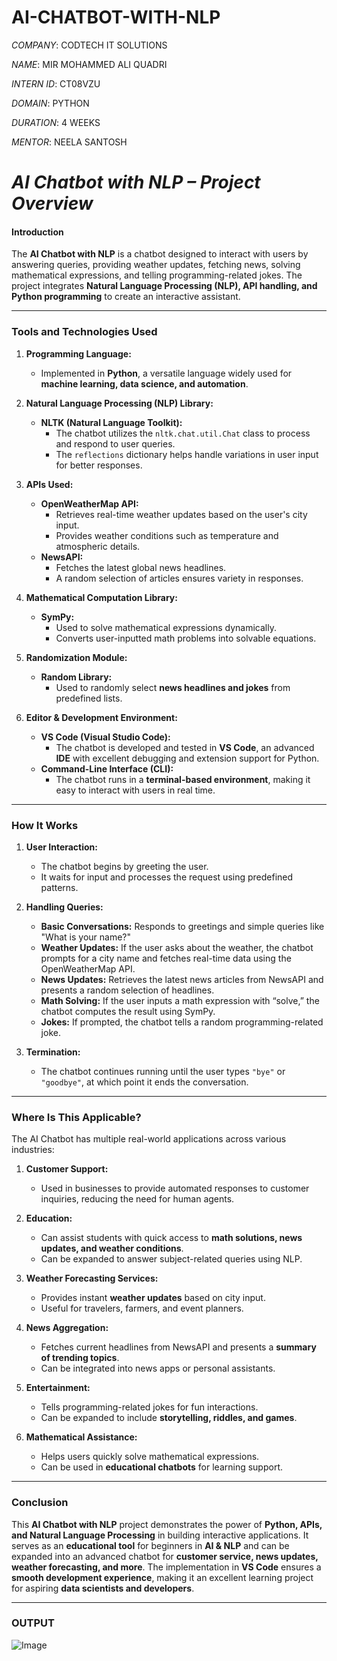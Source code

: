 # AI-CHATBOT-WITH-NLP

*COMPANY*: CODTECH IT SOLUTIONS

*NAME*: MIR MOHAMMED ALI QUADRI

*INTERN ID*: CT08VZU

*DOMAIN*: PYTHON

*DURATION*: 4 WEEKS

*MENTOR*: NEELA SANTOSH


# ***AI Chatbot with NLP – Project Overview*** 

#### **Introduction**  
The **AI Chatbot with NLP** is a chatbot designed to interact with users by answering queries, providing weather updates, fetching news, solving mathematical expressions, and telling programming-related jokes. The project integrates **Natural Language Processing (NLP), API handling, and Python programming** to create an interactive assistant.  

---

### **Tools and Technologies Used**  

1. **Programming Language:**  
   - Implemented in **Python**, a versatile language widely used for **machine learning, data science, and automation**.  

2. **Natural Language Processing (NLP) Library:**  
   - **NLTK (Natural Language Toolkit):**  
     - The chatbot utilizes the `nltk.chat.util.Chat` class to process and respond to user queries.  
     - The `reflections` dictionary helps handle variations in user input for better responses.  

3. **APIs Used:**  
   - **OpenWeatherMap API:**  
     - Retrieves real-time weather updates based on the user's city input.  
     - Provides weather conditions such as temperature and atmospheric details.  
   - **NewsAPI:**  
     - Fetches the latest global news headlines.  
     - A random selection of articles ensures variety in responses.  

4. **Mathematical Computation Library:**  
   - **SymPy:**  
     - Used to solve mathematical expressions dynamically.  
     - Converts user-inputted math problems into solvable equations.  

5. **Randomization Module:**  
   - **Random Library:**  
     - Used to randomly select **news headlines and jokes** from predefined lists.  

6. **Editor & Development Environment:**  
   - **VS Code (Visual Studio Code):**  
     - The chatbot is developed and tested in **VS Code**, an advanced **IDE** with excellent debugging and extension support for Python.  
   - **Command-Line Interface (CLI):**  
     - The chatbot runs in a **terminal-based environment**, making it easy to interact with users in real time.  

---

### **How It Works**  

1. **User Interaction:**  
   - The chatbot begins by greeting the user.  
   - It waits for input and processes the request using predefined patterns.  

2. **Handling Queries:**  
   - **Basic Conversations:** Responds to greetings and simple queries like "What is your name?"  
   - **Weather Updates:** If the user asks about the weather, the chatbot prompts for a city name and fetches real-time data using the OpenWeatherMap API.  
   - **News Updates:** Retrieves the latest news articles from NewsAPI and presents a random selection of headlines.  
   - **Math Solving:** If the user inputs a math expression with “solve,” the chatbot computes the result using SymPy.  
   - **Jokes:** If prompted, the chatbot tells a random programming-related joke.  

3. **Termination:**  
   - The chatbot continues running until the user types `"bye"` or `"goodbye"`, at which point it ends the conversation.  

---

### **Where Is This Applicable?**  

The AI Chatbot has multiple real-world applications across various industries:  

1. **Customer Support:**  
   - Used in businesses to provide automated responses to customer inquiries, reducing the need for human agents.  

2. **Education:**  
   - Can assist students with quick access to **math solutions, news updates, and weather conditions**.  
   - Can be expanded to answer subject-related queries using NLP.  

3. **Weather Forecasting Services:**  
   - Provides instant **weather updates** based on city input.  
   - Useful for travelers, farmers, and event planners.  

4. **News Aggregation:**  
   - Fetches current headlines from NewsAPI and presents a **summary of trending topics**.  
   - Can be integrated into news apps or personal assistants.  

5. **Entertainment:**  
   - Tells programming-related jokes for fun interactions.  
   - Can be expanded to include **storytelling, riddles, and games**.  

6. **Mathematical Assistance:**  
   - Helps users quickly solve mathematical expressions.  
   - Can be used in **educational chatbots** for learning support.  

---

### **Conclusion**  
This **AI Chatbot with NLP** project demonstrates the power of **Python, APIs, and Natural Language Processing** in building interactive applications. It serves as an **educational tool** for beginners in **AI & NLP** and can be expanded into an advanced chatbot for **customer service, news updates, weather forecasting, and more**. The implementation in **VS Code** ensures a **smooth development experience**, making it an excellent learning project for aspiring **data scientists and developers**. 

---

### **OUTPUT**

![Image](https://github.com/user-attachments/assets/17d19ef9-6c95-4220-b443-63b70ab86172)
